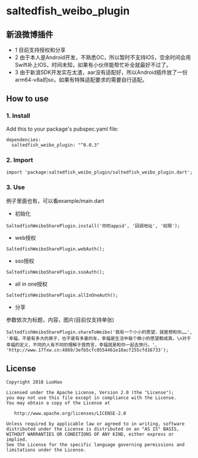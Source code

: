 # saltedfish_weibo_plugin

## 新浪微博插件

- 1 目前支持授权和分享
- 2 由于本人是Android开发，不熟悉OC，所以暂时不支持IOS，空余时间会用Swift补上IOS，时间未知，如果有小伙伴能帮忙补全就最好不过了。
- 3 由于新浪SDK开发实在太渣，aar没有适配好，所以Android插件放了一份arm64-v8a的so，如果有特殊适配要求的需要自行适配。

## How to use

### 1. Install
Add this to your package's pubspec.yaml file:
```flutter
dependencies:
  saltedfish_weibo_plugin: "^0.0.3"
```
### 2. Import
```flutter
import 'package:saltedfish_weibo_plugin/saltedfish_weibo_plugin.dart';
```



### 3. Use

例子里面也有，可以看example/main.dart

-  初始化
```
SaltedfishWeiboSharePlugin.install('你的appid', '回调地址', '权限');
```
-  web授权

```
SaltedfishWeiboSharePlugin.webAuth();
```
-  sso授权
```
SaltedfishWeiboSharePlugin.ssoAuth();
```
-  all in one授权
```
SaltedfishWeiboSharePlugin.allInOneAuth();
```
-  分享

参数依次为标题，内容，图片(目前仅支持单张)
```
SaltedfishWeiboSharePlugin.shareToWeibo('我有一个小小的愿望，就是想和你……', '幸福，不是有多大的房子，也不是有多豪的车，幸福是生活中每个微小的愿望都成真。\n对于幸福的定义，不同的人有不同的理解于我而言，幸福就是和你一起去旅行。', 'http://www.17fxw.cn:4869/3efb5cfc0554461e18acf255cfd16733');
```

## License
    Copyright 2018 LuoHao

    Licensed under the Apache License, Version 2.0 (the "License");
    you may not use this file except in compliance with the License.
    You may obtain a copy of the License at

       http://www.apache.org/licenses/LICENSE-2.0

    Unless required by applicable law or agreed to in writing, software
    distributed under the License is distributed on an "AS IS" BASIS,
    WITHOUT WARRANTIES OR CONDITIONS OF ANY KIND, either express or implied.
    See the License for the specific language governing permissions and
    limitations under the License.

